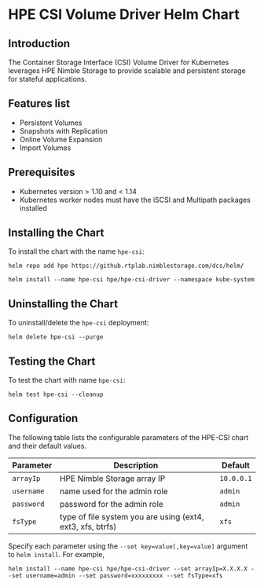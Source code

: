 # HPE CSI Volume Driver Helm Chart

## Introduction

The Container Storage Interface (CSI) Volume Driver for Kubernetes leverages HPE Nimble Storage to provide scalable and persistent storage for stateful applications.

## Features list

- Persistent Volumes
- Snapshots with Replication
- Online Volume Expansion
- Import Volumes

## Prerequisites

- Kubernetes version > 1.10 and < 1.14
- Kubernetes worker nodes must have the iSCSI and Multipath packages installed

## Installing the Chart

To install the chart with the name `hpe-csi`:

```console
helm repo add hpe https://github.rtplab.nimblestorage.com/dcs/helm/

helm install --name hpe-csi hpe/hpe-csi-driver --namespace kube-system
```

## Uninstalling the Chart

To uninstall/delete the `hpe-csi` deployment:

```console
helm delete hpe-csi --purge
```

## Testing the Chart

To test the chart with name `hpe-csi`:

```console
helm test hpe-csi --cleanup
```

## Configuration

The following table lists the configurable parameters of the HPE-CSI chart and their default values.

|  Parameter                |  Description                                                |  Default |
|---------------------------|-------------------------------------------------------------|----------|
| `arrayIp`                 | HPE Nimble Storage array IP                                 |`10.0.0.1`|
| `username`                | name used for the admin role                                |`admin`   |
| `password`                | password for the admin role                                 |`admin`   |
| `fsType`                  | type of file system you are using (ext4, ext3, xfs, btrfs)  |`xfs`     |

Specify each parameter using the `--set key=value[,key=value]` argument to `helm install`. For example,

```console
helm install --name hpe-csi hpe/hpe-csi-driver --set arrayIp=X.X.X.X --set username=admin --set password=xxxxxxxxx --set fsType=xfs
```

